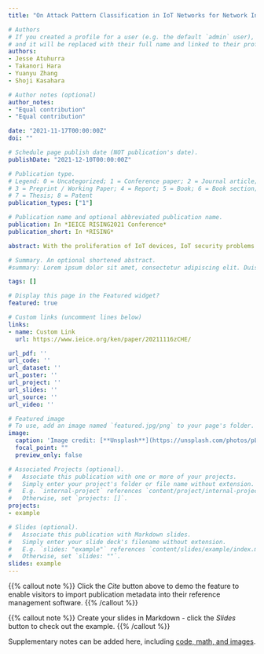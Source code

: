 ```yaml
---
title: "On Attack Pattern Classification in IoT Networks for Network Intrusion Detection Systems"

# Authors
# If you created a profile for a user (e.g. the default `admin` user), write the username (folder name) here 
# and it will be replaced with their full name and linked to their profile.
authors:
- Jesse Atuhurra
- Takanori Hara
- Yuanyu Zhang
- Shoji Kasahara

# Author notes (optional)
author_notes:
- "Equal contribution"
- "Equal contribution"

date: "2021-11-17T00:00:00Z"
doi: ""

# Schedule page publish date (NOT publication's date).
publishDate: "2021-12-10T00:00:00Z"

# Publication type.
# Legend: 0 = Uncategorized; 1 = Conference paper; 2 = Journal article;
# 3 = Preprint / Working Paper; 4 = Report; 5 = Book; 6 = Book section;
# 7 = Thesis; 8 = Patent
publication_types: ["1"]

# Publication name and optional abbreviated publication name.
publication: In *IEICE RISING2021 Conference*
publication_short: In *RISING*

abstract: With the proliferation of IoT devices, IoT security problems arise. To protect heterogeneous connected devices in IoT networks against cyber-attacks and various attack patterns by intruders, many researchers have introduced network intrusion detection systems (NIDSs) which are based on machine learning techniques. An NIDS in IoT networks must maintain the appropriate security level despite the limited computational resources. To address the limitation, we propose a classification method for detecting the attacks by intruders to realize the NIDS designed for IoT networks. Through numerical experiments using a realistic botnet dataset in IoT networks with imbalanced class distribution,we demonstrate that the proposed classification yields high area under the receiver operating characteristics curve (AUC) score as well as balances the high accuracy with low false-positive rate, with the help of the synthetic minority over-sampling technique (SMOTE).

# Summary. An optional shortened abstract.
#summary: Lorem ipsum dolor sit amet, consectetur adipiscing elit. Duis posuere tellus ac convallis placerat. Proin tincidunt magna sed ex sollicitudin condimentum.

tags: []

# Display this page in the Featured widget?
featured: true

# Custom links (uncomment lines below)
links:
- name: Custom Link
  url: https://www.ieice.org/ken/paper/20211116zCHE/

url_pdf: ''
url_code: ''
url_dataset: ''
url_poster: ''
url_project: ''
url_slides: ''
url_source: ''
url_video: ''

# Featured image
# To use, add an image named `featured.jpg/png` to your page's folder. 
image:
  caption: 'Image credit: [**Unsplash**](https://unsplash.com/photos/pLCdAaMFLTE)'
  focal_point: ""
  preview_only: false

# Associated Projects (optional).
#   Associate this publication with one or more of your projects.
#   Simply enter your project's folder or file name without extension.
#   E.g. `internal-project` references `content/project/internal-project/index.md`.
#   Otherwise, set `projects: []`.
projects:
- example

# Slides (optional).
#   Associate this publication with Markdown slides.
#   Simply enter your slide deck's filename without extension.
#   E.g. `slides: "example"` references `content/slides/example/index.md`.
#   Otherwise, set `slides: ""`.
slides: example
---
```


{{% callout note %}}
Click the *Cite* button above to demo the feature to enable visitors to import publication metadata into their reference management software.
{{% /callout %}}

{{% callout note %}}
Create your slides in Markdown - click the *Slides* button to check out the example.
{{% /callout %}}

Supplementary notes can be added here, including [code, math, and images](https://wowchemy.com/docs/writing-markdown-latex/).
